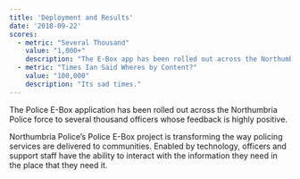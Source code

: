 ```yaml
---
title: 'Deployment and Results'
date: '2018-09-22'
scores:
  - metric: "Several Thousand"
    value: "1,000+"
    description: "The E-Box app has been rolled out across the Northumbria Police force to several thousand officers whose feedback is highly positive. "
  - metric: "Times Ian Said Wheres by Content?"
    value: "100,000"
    description: "Its sad times." 
---
```


The Police E-Box application has been rolled out across the Northumbria Police force to several thousand officers whose feedback is highly positive. 

Northumbria Police’s Police E-Box project is transforming the way policing services are delivered to communities. Enabled by technology, officers and support staff have the ability to interact with the information they need in the place that they need it.
